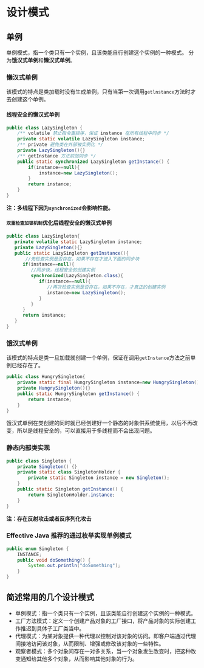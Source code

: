 # 设计模式

## 单例

单例模式，指一个类只有一个实例，且该类能自行创建这个实例的一种模式。
分为**饿汉式单例**和**懒汉式单例**。

### 懒汉式单例

该模式的特点是类加载时没有生成单例，只有当第一次调用`getlnstance`方法时才去创建这个单例。

#### 线程安全的懒汉式单例

```java
public class LazySingleton { 
    /** volatile 禁止指令重排序，保证 instance 在所有线程中同步 */
    private static volatile LazySingleton instance;
    /** private 避免类在外部被实例化 */
    private LazySingleton(){}
    /** getInstance 方法前加同步 */
    public static synchronized LazySingleton getInstance() {
        if(instance==null){
            instance=new LazySingleton();
        }
        return instance;
    }
}
```
    
**注：多线程下因为`synchronized`会影响性能。**

#### `双重检查加锁机制`优化后线程安全的懒汉式单例

```java
public class LazySingleton{ 
   private volatile static LazySingleton instance; 
   private LazySingleton(){} 
   public static LazySingleton getInstance(){ 
       //先检查实例是否存在，如果不存在才进入下面的同步块 
      if(instance==null){ 
         //同步快，线程安全的创建实例 
         synchronized(LazySingleton.class){ 
            if(instance==null){ 
               //再次检查实例是否存在，如果不存在，才真正的创建实例 
               instance=new LazySingleton(); 
            } 
         } 
      } 
      return instance; 
   } 
}
```

### 饿汉式单例

该模式的特点是类一旦加载就创建一个单例，保证在调用`getInstance`方法之前单例已经存在了。 

```java
public class HungrySingleton{
    private static final HungrySingleton instance=new HungrySingleton();
    private HungrySingleton(){}
    public static HungrySingleton getInstance() {
        return instance;
    }
}
```

饿汉式单例在类创建的同时就已经创建好一个静态的对象供系统使用，以后不再改变，所以是线程安全的，可以直接用于多线程而不会出现问题。  

### 静态内部类实现

```java
public class Singleton {
    private Singleton() {}
    private static class SingletonHolder {
        private static Singleton instance = new Singleton();
    }
    public static Singleton getInstance() {
        return SingletonHolder.instance;
    }
}
```
**注：存在反射攻击或者反序列化攻击**

### Effective Java 推荐的通过枚举实现单例模式

```java
public enum Singleton {
    INSTANCE;
    public void doSomething() {
        System.out.println("doSomething");
    }
}
```

## 简述常用的几个设计模式

+ 单例模式：指一个类只有一个实例，且该类能自行创建这个实例的一种模式。
+ 工厂方法模式：定义一个创建产品对象的工厂接口，将产品对象的实际创建工作推迟到具体子工厂类当中。
+ 代理模式：为某对象提供一种代理以控制对该对象的访问。即客户端通过代理间接地访问该对象，从而限制、增强或修改该对象的一些特性。
+ 观察者模式：多个对象间存在一对多关系，当一个对象发生改变时，把这种改变通知给其他多个对象，从而影响其他对象的行为。
